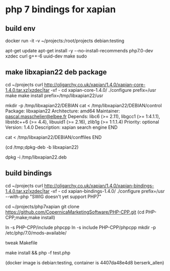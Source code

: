 
# php 7 bindings for xapian

## build env

docker run -it -v ~/projects:/root/projects debian:testing

apt-get update
apt-get install -y --no-install-recommends php7.0-dev xzdec curl g++-6 uuid-dev make sudo

## make libxapian22 deb package
cd ~/projects
curl http://oligarchy.co.uk/xapian/1.4.0/xapian-core-1.4.0.tar.xz|xzdec|tar -xf -
cd xapian-core-1.4.0/
./configure prefix=/usr
make
make install prefix=/tmp/libxapian22/usr

mkdir -p /tmp/libxapian22/DEBIAN
cat <<END > /tmp/libxapian22/DEBIAN/control
Package: libxapian22
Architecture: amd64
Maintainer: pascal.masschelier@elbee.fr
Depends: libc6 (>= 2.11), libgcc1 (>= 1:4.1.1), libstdc++6 (>= 4.4), libuuid1 (>= 2.16), zlib1g (>= 1:1.1.4)
Priority: optional
Version: 1.4.0
Description: xapian search engine
END

cat <<END > /tmp/libxapian22/DEBIAN/conffiles
END

(cd /tmp;dpkg-deb -b libxapian22)

dpkg -i /tmp/libxapian22.deb

## build bindings

cd ~/projects
curl http://oligarchy.co.uk/xapian/1.4.0/xapian-bindings-1.4.0.tar.xz|xzdec|tar -xf -
cd xapian-bindings-1.4.0/
./configure prefix=/usr --with-php
"SWIG doesn't yet support PHP7"

cd ~/projects/php7xapian
git clone https://github.com/CopernicaMarketingSoftware/PHP-CPP.git 
(cd PHP-CPP;make;make install)

ln -s PHP-CPP/include phpcpp
ln -s include PHP-CPP/phpcpp
mkdir -p /etc/php/7.0/mods-available/

tweak Makefile

make install && php -f test.php



(docker image is debian:testing, container is 4407da48e4d8 berserk_allen)

